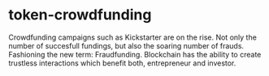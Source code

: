 # token-crowdfunding

Crowdfunding campaigns such as Kickstarter are on the rise. Not only the number of succesfull fundings, but also the soaring number of frauds. Fashioning the new term: Fraudfunding. Blockchain has the ability to create trustless interactions which benefit both, entrepreneur and investor.


